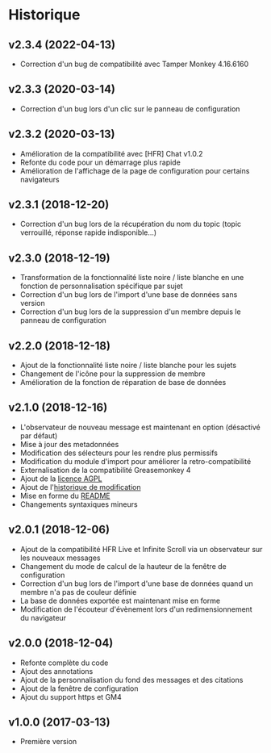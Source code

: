 
# Historique

## v2.3.4 (2022-04-13)
- Correction d'un bug de compatibilité avec Tamper Monkey 4.16.6160

## v2.3.3 (2020-03-14)
- Correction d'un bug lors d'un clic sur le panneau de configuration

## v2.3.2 (2020-03-13)

- Amélioration de la compatibilité avec [HFR] Chat v1.0.2
- Refonte du code pour un démarrage plus rapide
- Amélioration de l'affichage de la page de configuration pour certains navigateurs

## v2.3.1 (2018-12-20)

- Correction d'un bug lors de la récupération du nom du topic (topic verrouillé, réponse rapide indisponible...)

## v2.3.0 (2018-12-19)

- Transformation de la fonctionnalité liste noire / liste blanche en une fonction de personnalisation spécifique par sujet
- Correction d'un bug lors de l'import d'une base de données sans version
- Correction d'un bug lors de la suppression d'un membre depuis le panneau de configuration

## v2.2.0 (2018-12-18)

- Ajout de la fonctionnalité liste noire / liste blanche pour les sujets
- Changement de l'icône pour la suppression de membre
- Amélioration de la fonction de réparation de base de données

## v2.1.0 (2018-12-16)

- L'observateur de nouveau message est maintenant en option (désactivé par défaut)
- Mise à jour des metadonnées
- Modification des sélecteurs pour les rendre plus permissifs
- Modification du module d'import pour améliorer la retro-compatibilité
- Externalisation de la compatibilité Greasemonkey 4
- Ajout de la [licence AGPL](LICENSE)
- Ajout de l'[historique de modification](CHANGELOG.md)
- Mise en forme du [README](README.md)
- Changements syntaxiques mineurs

## v2.0.1 (2018-12-06)

- Ajout de la compatibilité HFR Live et Infinite Scroll via un observateur sur les nouveaux messages
- Changement du mode de calcul de la hauteur de la fenêtre de configuration
- Correction d'un bug lors de l'import d'une base de données quand un membre n'a pas de couleur définie
- La base de données exportée est maintenant mise en forme
- Modification de l'écouteur d'évènement lors d'un redimensionnement du navigateur

## v2.0.0 (2018-12-04)

- Refonte complète du code
- Ajout des annotations
- Ajout de la personnalisation du fond des messages et des citations
- Ajout de la fenêtre de configuration
- Ajout du support https et GM4

## v1.0.0 (2017-03-13)

- Première version
